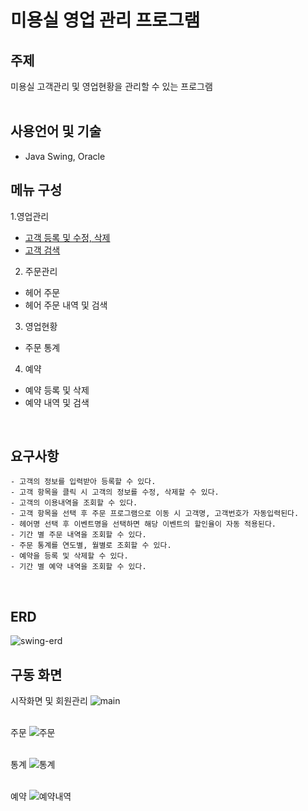 # 미용실 영업 관리 프로그램
## 주제
미용실 고객관리 및 영업현황을 관리할 수 있는 프로그램
<br><br>

## 사용언어 및 기술 
- Java Swing, Oracle

## 메뉴 구성 
1.영업관리
- <U>고객 등록 및 수정, 삭제</U>
- <U>고객 검색</U>

2. 주문관리 
- 헤어 주문
- 헤어 주문 내역 및 검색

3. 영업현황
- 주문 통계

4. 예약
- 예약 등록 및 삭제
- 예약 내역 및 검색
<br>

## 요구사항 
```
- 고객의 정보를 입력받아 등록할 수 있다.
- 고객 항목을 클릭 시 고객의 정보를 수정, 삭제할 수 있다.
- 고객의 이용내역을 조회할 수 있다.
- 고객 항목을 선택 후 주문 프로그램으로 이동 시 고객명, 고객번호가 자동입력된다.
- 헤어명 선택 후 이벤트명을 선택하면 해당 이벤트의 할인율이 자동 적용된다.
- 기간 별 주문 내역을 조회할 수 있다.
- 주문 통계를 연도별, 월별로 조회할 수 있다.
- 예약을 등록 및 삭제할 수 있다.
- 기간 별 예약 내역을 조회할 수 있다.
```
<br>

## ERD
![swing-erd](https://user-images.githubusercontent.com/75772939/114708658-99f30e00-9d66-11eb-91fe-3f39886478af.jpg)
<br>

## 구동 화면

시작화면 및 회원관리
![main](https://user-images.githubusercontent.com/75772939/114710190-67e2ab80-9d68-11eb-96f6-b879bc1b1e02.jpg)
<br><br>

주문
![주문](https://user-images.githubusercontent.com/75772939/114710278-7c26a880-9d68-11eb-981b-c5f0d9c5a7d6.jpg)
<br><br>

통계
![통계](https://user-images.githubusercontent.com/75772939/114710270-7af57b80-9d68-11eb-8574-02938840d254.jpg)
<br><br>

예약
![예약내역](https://user-images.githubusercontent.com/75772939/114710276-7c26a880-9d68-11eb-9835-716b20ed2b3e.jpg)
<br><br>

